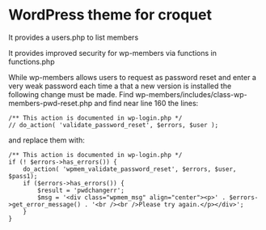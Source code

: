 # WordPress theme for croquet

It provides a users.php to list members

It provides improved security for wp-members via functions in functions.php

While wp-members allows users to request as password reset and enter a very weak password each time a that a new version is installed the following change must be made. Find wp-members/includes/class-wp-members-pwd-reset.php and find near line 160 the lines:

    /** This action is documented in wp-login.php */
    // do_action( 'validate_password_reset', $errors, $user );

and replace them with:

    /** This action is documented in wp-login.php */
    if (! $errors->has_errors()) {
        do_action( 'wpmem_validate_password_reset', $errors, $user, $pass1);
        if ($errors->has_errors()) {
            $result = 'pwdchangerr';
            $msg = '<div class="wpmem_msg" align="center"><p>' . $errors->get_error_message() . '<br /><br />Please try again.</p></div>';
        }
    }
